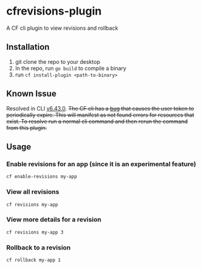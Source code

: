 # cfrevisions-plugin
A CF cli plugin to view revisions and rollback

## Installation
1. git clone the repo to your desktop
1. In the repo, run `go build` to compile a binary
1. run `cf install-plugin <path-to-binary>`

## Known Issue
Resolved in CLI [v6.43.0](https://github.com/cloudfoundry/cli/releases/tag/v6.43.0).
~~The CF cli has a [bug](https://github.com/cloudfoundry/cli/issues/1108) that causes the user token to periodically expire. This will manifest as not found errors for
resources that exist. To resolve run a normal cli command and then rerun the command from this plugin.~~


## Usage

### Enable revisions for an app (since it is an experimental feature)
```
cf enable-revisions my-app
```

### View all revisions
```
cf revisions my-app
```

### View more details for a revision
```
cf revisions my-app 3
```

### Rollback to a revision
```
cf rollback my-app 1
```
